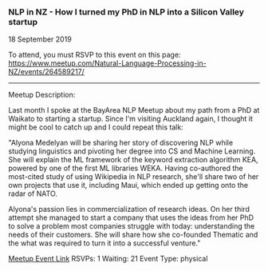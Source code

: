 ### NLP in NZ - How I turned my PhD in NLP into a Silicon Valley startup
18 September 2019

To attend, you must RSVP to this event on this page: https://www.meetup.com/Natural-Language-Processing-in-NZ/events/264589217/
_____________________________________________________________________________________

Meetup Description:

Last month I spoke at the BayArea NLP Meetup about my path from a PhD at Waikato to starting a startup. Since I'm visiting Auckland again, I thought it might be cool to catch up and I could repeat this talk:

"Alyona Medelyan will be sharing her story of discovering NLP while studying linguistics and pivoting her degree into CS and Machine Learning. She will explain the ML framework of the keyword extraction algorithm KEA, powered by one of the first ML libraries WEKA. Having co-authored the most-cited study of using Wikipedia in NLP research, she'll share two of her own projects that use it, including Maui, which ended up getting onto the radar of NATO.

Alyona's passion lies in commercialization of research ideas. On her third attempt she managed to start a company that uses the ideas from her PhD to solve a problem most companies struggle with today: understanding the needs of their customers. She will share how she co-founded Thematic and the what was required to turn it into a successful venture."

[Meetup Event Link](https://www.meetup.com/Data-Science-Discussion-Auckland/events/264741445)
RSVPs: 1
Waiting: 21
Event Type: physical
